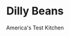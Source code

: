 ---
layout: ../../layouts/MarkdownPostLayout.astro
title: Dilly Beans
author: America's Test Kitchen
pubDate: 2023-03-15
description: "Canning takes time, effort, and special equipment. We wanted to make these crisp pickled beans in one hour with one pot."
image_url: https://res.cloudinary.com/hksqkdlah/image/upload/ar_1:1,c_fill,dpr_2.0,f_auto,fl_lossy.progressive.strip_profile,g_faces:auto,q_auto:low,w_344/7533_sfs-dillybeans00-276900
tags: ["Side Dishes","Beans","Cookbook Collection"]
calories: 
protein: 
carbohydrates: 
fats: 
fiber: 
ingredients: ["1 pound, green beans, stem ends trimmed",", Salt","2 tablespoons, dill seed","1 tablespoon, mustard seeds","1 tablespoon, black peppercorns","1 1/2 cups, white vinegar","1/2 cup, water","3/4 cup, sugar","6 , garlic cloves, peeled and crushed","2 tablespoons, finely chopped fresh dill"]
serves: 
time: "50 minutes, plus 1 hour refrigerating"
instructions: ["BLANCH BEANS Fill large bowl with ice water. Bring 4 quarts water to boil in large pot over high heat. Add beans and 1 tablespoon salt and cook until just tender, about 3 minutes. Drain beans in colander and immediately transfer to ice water. Once cool, drain again and dry thoroughly with paper towels. (Beans can be refrigerated in zipper-lock bag for 24 hours.)","MAKE BRINE Heat dill seeds, mustard seeds, and peppercorns in empty pot over medium heat until fragrant and seeds begin to pop, about 2 minutes. Add vinegar, water, sugar, garlic, and 1 teaspoon salt and bring to boil. Reduce heat to low and simmer until mixture darkens, about 5 minutes.","PICKLE Pour vinegar mixture through fine-mesh strainer into large bowl; discard solids. Add cooled beans and fresh dill, cover tightly with plastic wrap, and refrigerate at least 1 hour or up to 2 weeks. Serve."]
nutrition: undefined
notes: "For the best dill flavor, use dill seeds—not dill weed—in the pickling brine (see related quick tip, Dill Seed or Weed?)."
---